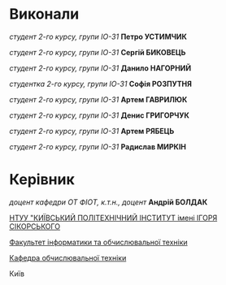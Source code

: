 ﻿# Виконали
*студент 2-го курсу, групи ІО-31* **Петро УСТИМЧИК**

*студент 2-го курсу, групи ІО-31* **Сергій БИКОВЕЦЬ**

*студент 2-го курсу, групи ІО-31* **Данило НАГОРНИЙ**

*студентка 2-го курсу, групи ІО-31* **Софія РОЗПУТНЯ**

*студент 2-го курсу, групи ІО-31* **Артем ГАВРИЛЮК**

*студент 2-го курсу, групи ІО-31* **Денис ГРИГОРЧУК**

*студент 2-го курсу, групи ІО-31* **Артем РЯБЕЦЬ**

*студент 2-го курсу, групи ІО-31* **Радислав МИРКІН**

# Керівник 

*доцент кафедри ОТ ФІОТ, к.т.н., доцент* **Андрій БОЛДАК** 

[НТУУ "КИЇВСЬКИЙ ПОЛІТЕХНІЧНИЙ ІНСТИТУТ імені ІГОРЯ СІКОРСЬКОГО](https://kpi.ua/)

[Факультет інформатики та обчислювальної техніки](https://fiot.kpi.ua/)

[Кафедра обчислювальної техніки](https://comsys.kpi.ua/)

Київ

